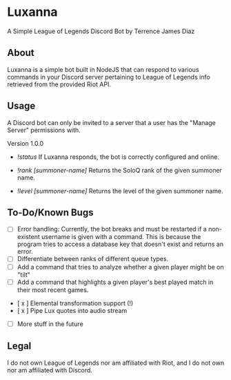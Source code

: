 # Luxanna

A Simple League of Legends Discord Bot
by Terrence James Diaz

## About

Luxanna is a simple bot built in NodeJS that can respond to various commands 
in your Discord server pertaining to League of Legends info retrieved from the
provided Riot API.

## Usage

A Discord bot can only be invited to a server that a user has the "Manage Server"
permissions with. 

Version 1.0.0

- *!status*
If Luxanna responds, the bot is correctly configured and online.

- *!rank [summoner-name]*
Returns the SoloQ rank of the given summoner name.

- *!level [summoner-name]*
Returns the level of the given summoner name.

## To-Do/Known Bugs

- [ ] Error handling: Currently, the bot breaks and must be restarted if a non-existent
username is given with a command. This is because the program tries to access a database
key that doesn't exist and returns an error. 
- [ ] Differentiate between ranks of different queue types.
- [ ] Add a command that tries to analyze whether a given player might be on "tilt"
- [ ] Add a command that highlights a given player's best played match in their most recent games.
- [ x ] Elemental transformation support (!)
- [ x ] Pipe Lux quotes into audio stream
- [ ] More stuff in the future

## Legal

I do not own League of Legends nor am affiliated with Riot, and I do not own nor am affiliated with Discord. 

